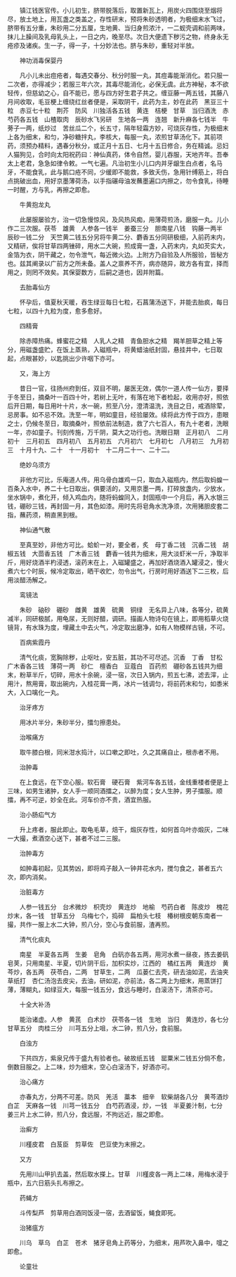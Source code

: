 <!-- { "loadSidebar": true } -->
　　镇江钱医官传。小儿初生，脐带脱落后，取置新瓦上，用炭火四围烧至烟将尽，放土地上，用瓦盏之类盖之，存性研末，预将朱砂透明者，为极细末水飞过，脐带有五分重，朱砂用二分五厘，生地黄、当归身煎浓汁，一二蚬壳调和前两味，抹儿上臊间及乳母乳头上，一日之内，晚至尽。次日大便遗下秽污之物，终身永无疮疹及诸疾。生一子，得一子，十分妙法也。脐与朱砂，重轻对半放。

　　神功消毒保婴丹　

　　凡小儿未出痘疮者，每遇交春分、秋分时服一丸，其痘毒能渐消化。若只服一二次者，亦得减少；若服三年六次，其毒尽能消化，必保无虞。此方神秘，本不欲轻传，但慈幼之心，自不能已，愿与四方好生君子共之。缠豆藤一两五钱，其藤八月间收取，毛豆梗上缠绕红丝者便是，采取阴干，此药为主，妙在此药　黑豆三十粒　赤豆七十粒　荆芥　防风　川独活各五钱　黄连　桔梗　甘草　当归酒洗　赤芍药各五钱　山楂取肉　辰砂水飞另研　生地各一两　连翘　新升麻各七钱半　牛蒡子一两，纸炒过　苦丝瓜二个，长五寸，隔年轻霜方妙，可烧灰存性，为极细末上各为细末，和匀，净砂糖拌丸，李核大，每服一丸，浓煎甘草汤化下。其前项药，须预办精料，遇春分秋分，或正月十五日、七月十五日修合，务在精诚。忌妇人猫狗见，合时向太阳祝药曰：神仙真药，体令自然，婴儿吞服，天地齐年。吾奉太上老君，急急如律令敕。一气七遍。凡治初生小儿口内并牙龈生白点者，名马牙，不能食乳，此与鹅口疮不同，少缓即不能救，多致夭伤，急用针缚筋上，将白点挑破出血，用好京墨薄荷汤，以手指碾母油发蘸墨遍口内擦之，勿令食乳，待睡一时醒，方与乳，再擦之即愈。

　　牛黄抱龙丸　

　　此屡服屡验方，治一切急慢惊风，及风热风痴，用薄荷煎汤，磨服一丸。儿小作二三次服。茯苓　雄黄　人参各一钱半　姜蚕三分　胆南星八钱　钩藤一两半　辰砂一钱二分　天竺黄二钱五分另将牛黄二分、麝香五分同研极细，入前药末内，又精研，俟将甘草四两锉碎，用水二大碗，煎成膏一盏，入药末内，丸如芡实大，金箔为衣，阴干藏之，勿令泄气，每近微火边。上附方乃自验及人所服验，皆秘方也。兹其阐录以广前方之所未备。盖人之禀养不齐，病亦随异，故方各有宜，择而用之，则罔不效矣。其保婴数方，后嗣之道也，因并附篇。

　　去胎毒仙方　

　　怀孕后，值夏秋天暖，吞生绿豆每日七粒，石菖蒲汤送下，并能去胎疯，每日七粒，以四十九粒为度，愈多愈好。

　　四精膏　

　　除赤障热痛。蜂蜜花之精　人乳人之精　青鱼胆水之精　羯羊胆草之精上等分，用磁盏盛贮，在饭上蒸熟，入磁瓶中，将黄蜡油纸封固，悬挂井中，七日取起，点眼甚妙，以匙挑出少许咽下亦可。

　　又，海上方　

　　昔日一官，往扬州府到任，双目不明，屡医无效，偶尔一道人传一仙方，要择于冬至日，摘桑叶一百四十叶，若树上无叶，有落在地下者检起，收用亦好，照依后开日期，每日用叶十片，水一碗，煎至八分，澄清温洗，洗目之日，戒酒除荤，忌房事。如不忌不效。洗至一年，明如童目，经验屡效。续将此方传于四方，患眼之士，仍候冬至日，取摘桑叶，照依前法制造，救了六七百人，有九十老者，洗眼一年，亦如童子。刊刻传施，万千阴，莫大之功行也。洗眼日期　正月初八　二月初十　三月初五　四月初八　五月初五　六月初六　七月初七　八月初三　九月初三　十月十九、二十　十一月初十　十二月二十一、二十二。

　　绝妙乌须方

　　非他方可比，乐庵道人传。用乌骨白雄鸡一只，取血入磁瓶内，然后取蚂蝗一百条入水中，养二十七日取出，俱要活的，又用京墨一两，打碎放盏内，少放水，坐水锅中，煮化开，倾入鸡血内，随将蚂蝗同入，封固瓶中一个月后，再入水银三钱，硼砂三钱，再封固一月，其色如漆。用时先将皂角水洗净须，次用猪胆皮套二指，蘸药须，稍直黑到根。

　　神仙通气散　

　　至真至妙，非他方可比。蛤蚧一对，要全者，炙　母丁香二钱　沉香二钱　胡椒五钱　大茴香五钱　广木香三钱　麝香一钱共为细末，用大淡虾米一斤，净取半斤，用好烧酒半杓浸透，滚药末在上，入磁罐盛之，再加好酒烧酒入罐浸之，慢火煮六七个时辰，候冷定取出，晒干收贮，勿令出气，行房时用好酒送下二三枚，后用淡醋汤解之。

　　鸾镜法

　　朱砂　硇砂　硼砂　雌黄　雄黄　硫黄　铜绿　无名异上八味，各等分，硫黄减半，同研极腻，用龟尿，无则好醋，调研。描画人物诗句在镜上，即用稻草火烧镜背，有水珠为度，埋藏土中去火气，冷定取出磨净，如有人物模样古镜，不可。

　　百病紫霞丹

　　清气化痰，宽胸除秽，止呕吐，安五脏，其功不可尽述。沉香　丁香　甘松　广木香各三钱　薄荷一两　砂仁　檀香白　豆蔻白　百药煎　硼砂各五钱共为细末，粉草半斤，切碎，用水十余碗，浸一宿，次日入锅内，煎五七沸，滤去滓，止用汁，熬用膏，取出碗内，入桂花膏一两，冰片一钱调匀，将前药末和匀，如黍米大，入口噙化一丸。

　　治牙疼方

　　用冰片半分，朱砂半分，擂匀擦患处。

　　治喉痛方

　　取牛膝白根，同米泔水捣汁，以口嗽之即吐，久之其痛自止，根赤者不用。

　　治肿毒　

　　在上食远，在下空心服。软石膏　硬石膏　紫河车各五钱，金线重楼者便是上三味，如男生诸肿，女人手一顺同酒擂之，以醉为度；女人生肿，男子擂服。顺擂，再不可逆，妙全在此。河车价亦不贵，酒宜热服。

　　治小肠疝气方　

　　升上疼者，服此即止。取龟毛草，焙干，煅灰存性，如何首乌叶亦煅灰，二味一大撮，煮酒空心送下，甚者不过二三服。

　　治肿毒方

　　如肿毒初起，见其势凶，即将鸡子敲入一钟井花水内，搅匀食之，甚者五六次，即内消矣。

　　治脏毒方

　　人参一钱五分　台术微炒　枳壳炒　黄连炒　地榆　芍药白者　陈皮炒　槐花炒末，各一钱　甘草五分　乌梅七个，捣碎　扁柏头七枝　椿树根皮朝东南者一撮，共作一服上水二大钟，煎八分，空心与食前服，渣再煎。

　　清气化痰丸

　　南星　半夏各五两　生姜　皂角　白矾亦各五两，用河水煮一昼夜，拣去姜矾皂荚，只用南星、半夏，切片阴干后，加枳实炒，江西的　橘红五两　黄连炒　黄芩炒，各五两　茯苓白，二两　甘草生，二两　瓜蒌仁去壳，研去油如泥，去油夹草纸打　杏仁汤泡去皮尖，去油，研如泥，亦前法，各二两上为细末，用蒸饼打薄，薄糊丸，如绿豆大，每服一钱五分，食远与睡时，白滚汤下，清茶亦可。

　　十全大补汤　

　　能治诸虚。人参　黄芪　白术炒　茯苓各一钱　生地　当归　黄连炒，各七分　甘草五分　肉桂三分　川芎五分上咀，水二钟，煎八分，食前服。

　　白浊方　

　　下共四方，紫泉兄传于盛九有验者也。破故纸五钱　罂粟米二钱五分倘不愈，倒数目服之。上二味，炒为细末，空心白滚汤下，好酒亦可。

　　治心痛方

　　亦春丸方，分两不可差。防风　羌活　藁本　细辛　软柴胡各八分　黄芩酒炒　白芷　天麻各一钱　川芎一钱五分　白芍药酒浸，炒，一钱　半夏姜汁制，七分　姜三片上水二钟，煎八分，食远服，不拘远近，服之即愈。

　　治癣方

　　川槿皮君　白芨臣　剪草佐　巴豆使为末擦之。

　　又方　

　　先用川山甲扒去盖，然后取水搽上。甘草　川槿皮各一两上二味，用梅水浸于瓶中，五六日筋头扎布擦之。

　　药蝇方

　　斗传梨芦　剪草用白酒同饭浸一宿，去酒留饭，蝇食即死。

　　治猪瘟方

　　川乌　草乌　白芷　苍术　猪牙皂角上药等分，为细末，用芦吹入鼻中，嚏之即愈。　

　　论童壮

